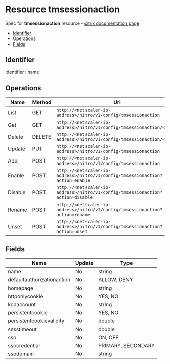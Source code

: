 # Resource tmsessionaction

Spec for **tmsessionaction** resource - [citrix documentation page](https://developer-docs.citrix.com/projects/netscaler-nitro-api/en/12.0/configuration/traffic-management/tmsessionaction/tmsessionaction/)

- [Identifier](#identifier)
- [Operations](#operations)
- [Fields](#fields)

## Identifier

Identifier : name

## Operations

| Name | Method | Url |
|----|----|----|
| List | GET | `http://<netscaler-ip-address>/nitro/v1/config/tmsessionaction` |
| Get | GET | `http://<netscaler-ip-address>/nitro/v1/config/tmsessionaction/<name>` |
| Delete | DELETE | `http://<netscaler-ip-address>/nitro/v1/config/tmsessionaction/<name>` |
| Update | PUT | `http://<netscaler-ip-address>/nitro/v1/config/tmsessionaction` |
| Add | POST | `http://<netscaler-ip-address>/nitro/v1/config/tmsessionaction` |
| Enable | POST | `http://<netscaler-ip-address>/nitro/v1/config/tmsessionaction?action=enable` |
| Disable | POST | `http://<netscaler-ip-address>/nitro/v1/config/tmsessionaction?action=disable` |
| Rename | POST | `http://<netscaler-ip-address>/nitro/v1/config/tmsessionaction?action=rename` |
| Unset | POST | `http://<netscaler-ip-address>/nitro/v1/config/tmsessionaction?action=unset` |

## Fields

| Name | Update | Type |
|----|----|----|
| name | No | string |
| defaultauthorizationaction | No | ALLOW, DENY |
| homepage | No | string |
| httponlycookie | No | YES, NO |
| kcdaccount | No | string |
| persistentcookie | No | YES, NO |
| persistentcookievalidity | No | double |
| sesstimeout | No | double |
| sso | No | ON, OFF |
| ssocredential | No | PRIMARY, SECONDARY |
| ssodomain | No | string |

